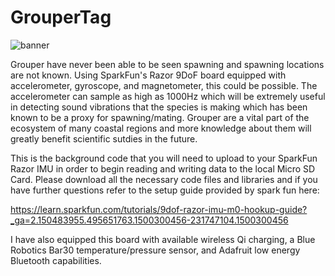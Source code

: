 # GrouperTag

![banner](./desktop/MoteOT.png)

Grouper have never been able to be seen spawning and spawning locations are not known. Using SparkFun's Razor 9DoF board equipped with accelerometer, gyroscope, and magnetometer, this could be possible. The accelerometer can sample as high as 1000Hz which will be extremely useful in detecting sound vibrations that the species is making which has been known to be a proxy for spawning/mating. Grouper are a vital part of the ecosystem of many coastal regions and more knowledge about them will greatly benefit scientific sutdies in the future. 

This is the background code that you will need to upload to your SparkFun Razor IMU in order to begin reading and writing data to the local Micro SD Card. Please download all the necessary code files and libraries and if you have further questions refer to the setup guide provided by spark fun here:

https://learn.sparkfun.com/tutorials/9dof-razor-imu-m0-hookup-guide?_ga=2.150483955.495651763.1500300456-231747104.1500300456

I have also equipped this board with available wireless Qi charging, a Blue Robotics Bar30 temperature/pressure sensor, and Adafruit low energy Bluetooth capabilities. 
